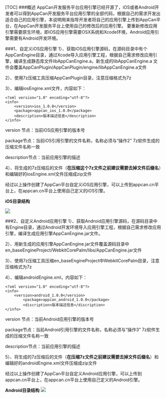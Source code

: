 ﻿[TOC]
###概述
 AppCan开发服务平台应用引擎已经开源了，iOS或者Android开发者可以得到AppCan开发服务平台应用引擎的全部代码，根据自己的需求开发出适合自己的应用引擎，本说明用来指导开发者将自己的应用引擎上传到AppCan平台，在AppCan开发服务平台上使用自己的修改后的应用引擎。
要重新修改应用引擎需要原生环境，即iOS应用引擎需要OSX系统和Xcode环境，Android应用引擎需要有Android开发环境。

###1、自定义iOS应用引擎
1）、获取iOS应用引擎源码，在源码目录中有个AppCanEngine目录，通过Xcode导入应用引擎工程，根据自己需求修改应用引擎，编译生成静态库文件libAppCanEngine.a，新生成的libAppCanEngine.a 文件会覆盖AppCanPlugin/AppCanPlugin/engine/libAppCanEngine.a文件

2）、使用7z压缩工具压缩AppCanPlugin目录，注意压缩格式为7z

3）、编辑iosEngine.xml文件，内容如下：

````
<?xml version="1.0" encoding="utf-8"?>
<info>
    <version>ios_1.0.0</version>
    <package>appcan_ios_1.0.0</package>
    <description>版本描述信息</description>
</info>
````
version 节点：当前iOS应用引擎的版本号

package节点：当前iOS引用引擎的文件名称，名称必须与“操作2” 7z软件生成的压缩文件名称一致

description节点：当前应用引擎的描述

4）、将生成的7z压缩后的文件（****在压缩这个7z文件之前建议需要去掉文件后缀名****）和编辑好的iosEngine.xml文件压缩成zip文件

经过以上操作创建了AppCan平台自定义iOS应用引擎，可以上传到appcan.cn平台上，在appcan.cn平台上使用自己定义的iOS引擎。


**iOS目录结构**

![](http://newdocx.appcan.cn/docximg/100304v2015k0b7f.jpg)

###2、自定义Android应用引擎
1）、获取Android应用引擎源码，在源码目录中有Engine目录，通过Android开发环境导入应用引擎工程，根据自己需求修改应用引擎，编译生成应用引擎AppCanEngine.jar文件。

2）、用新生成的应用引擎AppCanEngine.jar文件覆盖源码目录中
en_baseEngineProject/WebkitCorePalm/libs/AppCanEngine.jar文件

3）、使用7z压缩工具压缩en_baseEngineProject中WebkitCorePalm目录，注意压缩格式为7z

4）、编辑androidEngine.xml，内容如下：
````
<?xml version="1.0" encoding="utf-8"?>
<info>
    <version>android_1.0.0</version>
        <package>appcan_android_1.0.0</package>
        <discription>版本描述信息</discription>
</info>
````
version 节点：当前Android应用引擎的版本号

package节点：当前Android引用引擎的文件名称，名称必须与“操作3” 7z软件生成的压缩文件名称一致

description节点：当前应用引擎的描述

5）、将生成的7z压缩后的文件（****在压缩7z文件之前建议需要去掉文件后缀名****）和编辑好的androidEngine.xml文件压缩成zip文件

经过以上操作创建了AppCan平台自定义Android应用引擎，可以上传到appcan.cn平台上，在appcan.cn平台上使用自己定义的Android引擎。

**Android目录结构**
![](http://newdocx.appcan.cn/docximg/100520r2015z0g7g.jpg)
